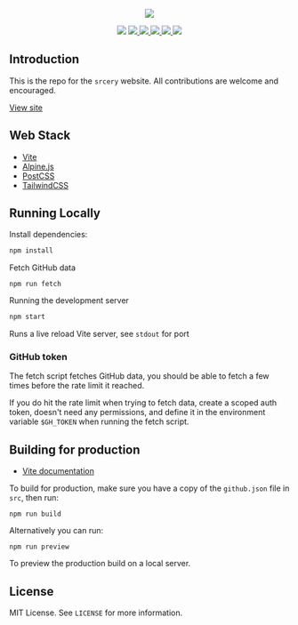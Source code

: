 <p align="center">
  <img src="https://raw.githubusercontent.com/srcery-colors/srcery-assets/master/src/logo_border.svg">
</p>

<p align="center">
  <img src="https://github.com/srcery-colors/srcery-colors.github.io-src/workflows/Build%20&%20Deploy/badge.svg">
  <a href="https://snyk.io/test/github/srcery-colors/srcery-colors.github.io-src?targetFile=package.json">
    <img src="https://snyk.io/test/github/srcery-colors/srcery-colors.github.io-src/badge.svg?targetFile=package.json">
  </a>
  <a href="https://github.com/srcery-colors/srcery-colors.github.io-src/blob/master/LICENSE">
    <img src="https://img.shields.io/github/issues/srcery-colors/srcery-colors.github.io-src.svg">
  </a>
  <a href="https://github.com/srcery-colors/srcery-colors.github.io-src/issues">
    <img src="https://img.shields.io/github/issues/srcery-colors/srcery-colors.github.io-src.svg">
  </a>
  <a href="https://github.com/srcery-colors/srcery-colors.github.io-src/network">
    <img src="https://img.shields.io/github/forks/srcery-colors/srcery-colors.github.io-src.svg">
  </a>
  <a href="https://github.com/srcery-colors/srcery-colors.github.io-src/stargazers">
    <img src="https://img.shields.io/github/stars/srcery-colors/srcery-colors.github.io-src.svg">
  </a>
</p>


## Introduction

This is the repo for the `srcery` website.  All contributions are
welcome and encouraged.

[View site](https://srcery.sh)

## Web Stack

* [Vite](https://vitejs.dev/)
* [Alpine.js](https://alpinejs.dev/)
* [PostCSS](https://postcss.org)
* [TailwindCSS](https://tailwindcss.com)

## Running Locally

Install dependencies:

```sh
npm install
```

Fetch GitHub data

```
npm run fetch
```

Running the development server

```sh
npm start
```

Runs a live reload Vite server, see `stdout` for port

### GitHub token

The fetch script fetches GitHub data, you should be able to fetch a few times
before the rate limit it reached.

If you do hit the rate limit when trying to fetch data, create a scoped auth
token, doesn't need any permissions, and define it in the environment variable
`$GH_TOKEN` when running the fetch script.

## Building for production

- [Vite documentation](https://vitejs.dev/guide/build.html)

To build for production, make sure you have a copy of the `github.json` file in `src`, then run:

```
npm run build
```

Alternatively you can run:

```
npm run preview
```

To preview the production build on a local server.

## License

MIT License. See `LICENSE` for more information.

